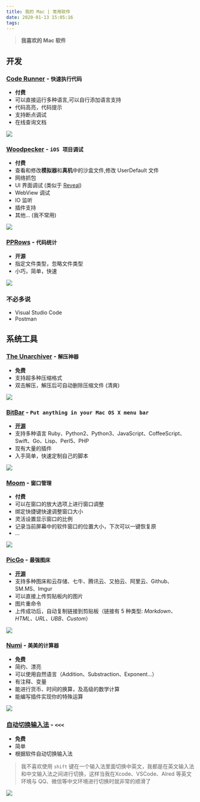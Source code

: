 ```yaml
---
title: 我的 Mac | 常用软件
date: 2020-01-13 15:05:16
tags:
---
```


> **我喜欢的 Mac 软件**

## 开发

### [Code Runner](https://coderunnerapp.com/) - `快速执行代码`

- **付费**
- 可以直接运行多种语言,可以自行添加语言支持
- 代码高亮，代码提示
- 支持断点调试
- 在线查询文档

![](https://ssbun-lot.oss-cn-beijing.aliyuncs.com/img/20200113152201.png)

### [Woodpecker](https://www.woodpeck.cn/) - `iOS 项目调试`

- **付费**
- 查看和修改**模拟器**和**真机**中的沙盒文件,修改 UserDefault 文件
- 网络抓包
- UI 界面调试 (类似于 [Reveal](https://revealapp.com/))
- WebView 调试
- IO 监听
- 插件支持
- 其他... (我不常用)

![](https://ssbun-lot.oss-cn-beijing.aliyuncs.com/img/20200113153913.png)

### [PPRows](https://github.com/jkpang/PPRows) - `代码统计`

- **开源**
- 指定文件类型，忽略文件类型
- 小巧，简单，快速

![](https://ssbun-lot.oss-cn-beijing.aliyuncs.com/img/20200113154614.png)


### 不必多说

- Visual Studio Code
- Postman

## 系统工具

### [The Unarchiver](https://theunarchiver.com/) - `解压神器`

- **免费**
- 支持超多种压缩格式
- 双击解压，解压后可自动删除压缩文件 (清爽)

![](https://ssbun-lot.oss-cn-beijing.aliyuncs.com/img/20200113155705.png)

### [BitBar](https://getbitbar.com/) - `Put anything in your Mac OS X menu bar`

- **[开源](https://github.com/matryer/bitbar#its-free-so-please-donate)**
- 支持多种语言 Ruby、Python2、Python3、JavaScript、CoffeeScript、Swift、Go、Lisp、Perl5、PHP
- 现有大量的插件
- 入手简单，快速定制自己的脚本

![](https://ssbun-lot.oss-cn-beijing.aliyuncs.com/img/20200113160657.png)

### [Moom](https://manytricks.com/moom/) - `窗口管理`

- **付费**
- 可以在窗口的放大选项上进行窗口调整
- 绑定快捷键快速调整窗口大小
- 灵活设置显示窗口的比例
- 记录当前屏幕中的软件窗口的位置大小，下次可以一键恢复原
- ...

![](https://ssbun-lot.oss-cn-beijing.aliyuncs.com/img/20200113162817.png)

### [PicGo](https://github.com/Molunerfinn/PicGo) - `最强图床`

- **[开源](https://github.com/Molunerfinn/PicGo)**
- 支持多种图床和云存储、七牛、腾讯云、又拍云、阿里云、Github、SM.MS、Imgur
- 可以直接上传剪贴板内的图片
- 图片重命令
- 上传成功后，自动复制链接到剪贴板（链接有 5 种类型: *Markdown、HTML、URL、UBB、Custom*）

![](https://ssbun-lot.oss-cn-beijing.aliyuncs.com/img/20200113163729.png)

### [Numi](https://numi.app/) - `美美的计算器`

- **免费**
- 简约、漂亮
- 可以使用自然语言（Addition、Substraction、Exponent...）
- 有注释、变量
- 能进行货币、时间的换算，及高级的数学计算
- 能编写插件实现你的特殊运算

![](https://ssbun-lot.oss-cn-beijing.aliyuncs.com/img/20200113164819.png)

### [自动切换输入法](https://apps.apple.com/cn/app/%E8%87%AA%E5%8A%A8%E5%88%87%E6%8D%A2%E8%BE%93%E5%85%A5%E6%B3%95/id1470350547?mt=12) - `<<<`

- **免费**
- 简单
- 根据软件自动切换输入法

> 我不喜欢使用 `shift` 键在一个输入法里面切换中英文，我都是在英文输入法和中文输入法之间进行切换，这样当我在Xcode、VSCode、Alred 等英文环境与 QQ、微信等中文环境进行切换时就非常的顺滑了

![](https://ssbun-lot.oss-cn-beijing.aliyuncs.com/img/20200113165642.png)
